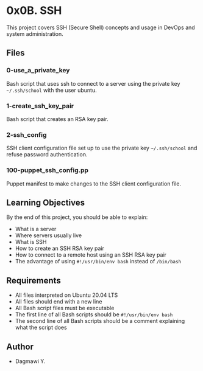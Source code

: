 # 0x0B. SSH

This project covers SSH (Secure Shell) concepts and usage in DevOps and system administration.

## Files

### 0-use_a_private_key

Bash script that uses ssh to connect to a server using the private key `~/.ssh/school` with the user ubuntu.

### 1-create_ssh_key_pair

Bash script that creates an RSA key pair.

### 2-ssh_config

SSH client configuration file set up to use the private key `~/.ssh/school` and refuse password authentication.

### 100-puppet_ssh_config.pp

Puppet manifest to make changes to the SSH client configuration file.

## Learning Objectives

By the end of this project, you should be able to explain:

- What is a server
- Where servers usually live
- What is SSH
- How to create an SSH RSA key pair
- How to connect to a remote host using an SSH RSA key pair
- The advantage of using `#!/usr/bin/env bash` instead of `/bin/bash`

## Requirements

- All files interpreted on Ubuntu 20.04 LTS
- All files should end with a new line
- All Bash script files must be executable
- The first line of all Bash scripts should be `#!/usr/bin/env bash`
- The second line of all Bash scripts should be a comment explaining what the script does

## Author

- Dagmawi Y.
